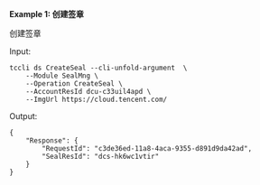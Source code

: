 **Example 1: 创建签章**

创建签章

Input: 

```
tccli ds CreateSeal --cli-unfold-argument  \
    --Module SealMng \
    --Operation CreateSeal \
    --AccountResId dcu-c33uil4apd \
    --ImgUrl https://cloud.tencent.com/
```

Output: 
```
{
    "Response": {
        "RequestId": "c3de36ed-11a8-4aca-9355-d891d9da42ad",
        "SealResId": "dcs-hk6wc1vtir"
    }
}
```

